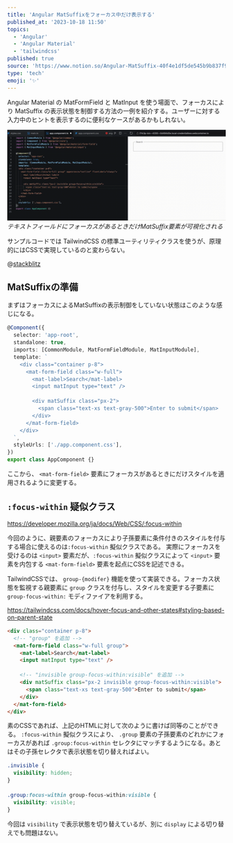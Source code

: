 ```yaml
---
title: 'Angular MatSuffixをフォーカス中だけ表示する'
published_at: '2023-10-18 11:50'
topics:
  - 'Angular'
  - 'Angular Material'
  - 'tailwindcss'
published: true
source: 'https://www.notion.so/Angular-MatSuffix-40f4e1df5de545b9b837f96a36605ba9'
type: 'tech'
emoji: '✨'
---
```


Angular Material の MatFormField と MatInput を使う場面で、フォーカスにより MatSuffix の表示状態を制御する方法の一例を紹介する。ユーザーに対する入力中のヒントを表示するのに便利なケースがあるかもしれない。

![](/images/angular-mat-suffix-show-only-when-focused/3c6255ea-b6c7-4055-8126-638d2819f0c3/5236dbbb-d480-47f6-bf88-31078006447b/capture.gif)
_テキストフィールドにフォーカスがあるときだけMatSuffix要素が可視化される_

サンプルコードでは TailwindCSS の標準ユーティリティクラスを使うが、原理的にはCSSで実現しているのと変わらない。

@[stackblitz](https://stackblitz.com/edit/i7rk3p?ctl=1&embed=1&file=src/app/app.component.ts)

## MatSuffixの準備

まずはフォーカスによるMatSuffixの表示制御をしていない状態はこのような感じになる。

```typescript
@Component({
  selector: 'app-root',
  standalone: true,
  imports: [CommonModule, MatFormFieldModule, MatInputModule],
  template: `
    <div class="container p-8">
      <mat-form-field class="w-full">
        <mat-label>Search</mat-label>
        <input matInput type="text" />

        <div matSuffix class="px-2">
          <span class="text-xs text-gray-500">Enter to submit</span>
        </div>
      </mat-form-field>
    </div>
  `,
  styleUrls: ['./app.component.css'],
})
export class AppComponent {}
```

ここから、 `<mat-form-field>` 要素にフォーカスがあるときにだけスタイルを適用されるように変更する。

## `:focus-within` 疑似クラス

https://developer.mozilla.org/ja/docs/Web/CSS/:focus-within

今回のように、親要素のフォーカスにより子孫要素に条件付きのスタイルを付与する場合に使えるのは`:focus-within` 擬似クラスである。 実際にフォーカスを受けるのは `<input>` 要素だが、`:focus-within` 擬似クラスによって `<input>` 要素を内包する `<mat-form-field>` 要素を起点にCSSを記述できる。

TailwindCSSでは、 `group-{modifer}` 機能を使って実装できる。フォーカス状態を監視する親要素に `group` クラスを付与し、スタイルを変更する子要素に `group-focus-within:` モディファイアを利用する。

https://tailwindcss.com/docs/hover-focus-and-other-states#styling-based-on-parent-state

```html
<div class="container p-8">
  <!-- "group" を追加 -->
  <mat-form-field class="w-full group">
    <mat-label>Search</mat-label>
    <input matInput type="text" />

    <!-- "invisible group-focus-within:visible" を追加 -->
    <div matSuffix class="px-2 invisible group-focus-within:visible">
      <span class="text-xs text-gray-500">Enter to submit</span>
    </div>
  </mat-form-field>
</div>
```

素のCSSであれば、上記のHTMLに対して次のように書けば同等のことができる。 `:focus-within` 擬似クラスにより、 `.group` 要素の子孫要素のどれかにフォーカスがあれば `.group:focus-within` セレクタにマッチするようになる。あとはその子孫セレクタで表示状態を切り替えればよい。

```css
.invisible {
  visibility: hidden;
}

.group:focus-within group-focus-within:visible {
  visibility: visible;
}
```

今回は `visibility` で表示状態を切り替えているが、別に `display` による切り替えでも問題はない。
